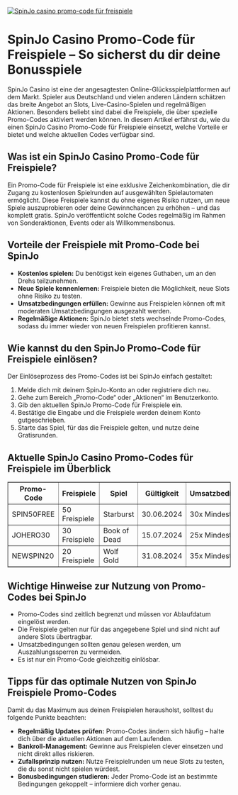 [![SpinJo casino promo-code für freispiele](https://123-caf.pages.dev/gitsignup.png)](https://vrmoo.ru/Bt82HjjY)

<h1>SpinJo Casino Promo-Code für Freispiele – So sicherst du dir deine Bonusspiele</h1>  <p>SpinJo Casino ist eine der angesagtesten Online-Glücksspielplattformen auf dem Markt. Spieler aus Deutschland und vielen anderen Ländern schätzen das breite Angebot an Slots, Live-Casino-Spielen und regelmäßigen Aktionen. Besonders beliebt sind dabei die Freispiele, die über spezielle Promo-Codes aktiviert werden können. In diesem Artikel erfährst du, wie du einen SpinJo Casino Promo-Code für Freispiele einsetzt, welche Vorteile er bietet und welche aktuellen Codes verfügbar sind.</p>  <h2>Was ist ein SpinJo Casino Promo-Code für Freispiele?</h2> <p>Ein Promo-Code für Freispiele ist eine exklusive Zeichenkombination, die dir Zugang zu kostenlosen Spielrunden auf ausgewählten Spielautomaten ermöglicht. Diese Freispiele kannst du ohne eigenes Risiko nutzen, um neue Spiele auszuprobieren oder deine Gewinnchancen zu erhöhen – und das komplett gratis. SpinJo veröffentlicht solche Codes regelmäßig im Rahmen von Sonderaktionen, Events oder als Willkommensbonus.</p>  <h2>Vorteile der Freispiele mit Promo-Code bei SpinJo</h2> <ul>   <li><strong>Kostenlos spielen:</strong> Du benötigst kein eigenes Guthaben, um an den Drehs teilzunehmen.</li>   <li><strong>Neue Spiele kennenlernen:</strong> Freispiele bieten die Möglichkeit, neue Slots ohne Risiko zu testen.</li>   <li><strong>Umsatzbedingungen erfüllen:</strong> Gewinne aus Freispielen können oft mit moderaten Umsatzbedingungen ausgezahlt werden.</li>   <li><strong>Regelmäßige Aktionen:</strong> SpinJo bietet stets wechselnde Promo-Codes, sodass du immer wieder von neuen Freispielen profitieren kannst.</li> </ul>  <h2>Wie kannst du den SpinJo Promo-Code für Freispiele einlösen?</h2> <p>Der Einlöseprozess des Promo-Codes ist bei SpinJo einfach gestaltet:</p> <ol>   <li>Melde dich mit deinem SpinJo-Konto an oder registriere dich neu.</li>   <li>Gehe zum Bereich „Promo-Code“ oder „Aktionen“ im Benutzerkonto.</li>   <li>Gib den aktuellen SpinJo Promo-Code für Freispiele ein.</li>   <li>Bestätige die Eingabe und die Freispiele werden deinem Konto gutgeschrieben.</li>   <li>Starte das Spiel, für das die Freispiele gelten, und nutze deine Gratisrunden.</li> </ol>  <h2>Aktuelle SpinJo Casino Promo-Codes für Freispiele im Überblick</h2> <table border="1" cellspacing="0" cellpadding="8">   <thead>     <tr>       <th>Promo-Code</th>       <th>Freispiele</th>       <th>Spiel</th>       <th>Gültigkeit</th>       <th>Umsatzbedingungen</th>     </tr>   </thead>   <tbody>     <tr>       <td>SPIN50FREE</td>       <td>50 Freispiele</td>       <td>Starburst</td>       <td>30.06.2024</td>       <td>30x Mindestumsatz</td>     </tr>     <tr>       <td>JOHERO30</td>       <td>30 Freispiele</td>       <td>Book of Dead</td>       <td>15.07.2024</td>       <td>25x Mindestumsatz</td>     </tr>     <tr>       <td>NEWSPIN20</td>       <td>20 Freispiele</td>       <td>Wolf Gold</td>       <td>31.08.2024</td>       <td>35x Mindestumsatz</td>     </tr>   </tbody> </table>  <h2>Wichtige Hinweise zur Nutzung von Promo-Codes bei SpinJo</h2> <ul>   <li>Promo-Codes sind zeitlich begrenzt und müssen vor Ablaufdatum eingelöst werden.</li>   <li>Die Freispiele gelten nur für das angegebene Spiel und sind nicht auf andere Slots übertragbar.</li>   <li>Umsatzbedingungen sollten genau gelesen werden, um Auszahlungssperren zu vermeiden.</li>   <li>Es ist nur ein Promo-Code gleichzeitig einlösbar.</li> </ul>  <h2>Tipps für das optimale Nutzen von SpinJo Freispiele Promo-Codes</h2> <p>Damit du das Maximum aus deinen Freispielen herausholst, solltest du folgende Punkte beachten:</p> <ul>   <li><strong>Regelmäßig Updates prüfen:</strong> Promo-Codes ändern sich häufig – halte dich über die aktuellen Aktionen auf dem Laufenden.</li>   <li><strong>Bankroll-Management:</strong> Gewinne aus Freispielen clever einsetzen und nicht direkt alles riskieren.</li>   <li><strong>Zufallsprinzip nutzen:</strong> Nutze Freispielrunden um neue Slots zu testen, die du sonst nicht spielen würdest.</li>   <li><strong>Bonusbedingungen studieren:</strong> Jeder Promo-Code ist an bestimmte Bedingungen gekoppelt – informiere dich vorher genau.</li> </ul>